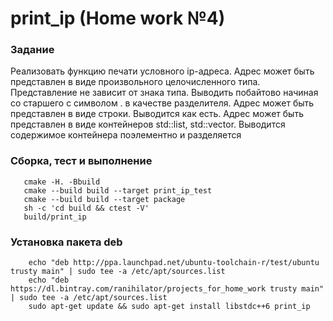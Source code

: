 # print_ip (Home work №4)

### Задание
Реализовать функцию печати условного ip-адреса.
Адрес может быть представлен в виде произвольного целочисленного типа.
Представление не зависит от знака типа. Выводить побайтово начиная со
старшего с символом . в качестве разделителя.
Адрес может быть представлен в виде строки. Выводится как есть.
Адрес может быть представлен в виде контейнеров std::list, std::vector.
Выводится содержимое контейнера поэлементно и разделяется


### Сборка, тест и выполнение
```shell
   cmake -H. -Bbuild
   cmake --build build --target print_ip_test
   cmake --build build --target package
   sh -c 'cd build && ctest -V'
   build/print_ip
```
### Установка пакета deb
```shell
    echo "deb http://ppa.launchpad.net/ubuntu-toolchain-r/test/ubuntu trusty main" | sudo tee -a /etc/apt/sources.list
    echo "deb https://dl.bintray.com/ranihilator/projects_for_home_work trusty main" | sudo tee -a /etc/apt/sources.list
    sudo apt-get update && sudo apt-get install libstdc++6 print_ip
```
